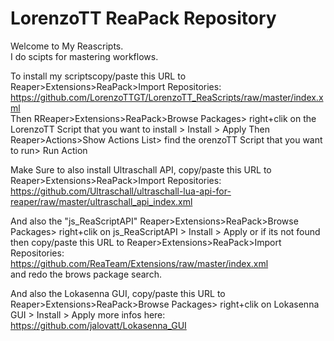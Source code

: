 # LorenzoTT ReaPack Repository

Welcome to My Reascripts.  
I do scipts for mastering workflows. 


To install my scriptscopy/paste this URL to Reaper>Extensions>ReaPack>Import Repositories:<br/>
https://github.com/LorenzoTTGT/LorenzoTT_ReaScripts/raw/master/index.xml<br/>
Then RReaper>Extensions>ReaPack>Browse Packages> right+clik on the LorenzoTT Script that you want to install > Install > Apply 
Then Reaper>Actions>Show Actions List> find the orenzoTT Script that you want to run> Run Action

Make Sure to also install Ultraschall API, 
copy/paste this URL to Reaper>Extensions>ReaPack>Import Repositories:<br/>
https://github.com/Ultraschall/ultraschall-lua-api-for-reaper/raw/master/ultraschall_api_index.xml<br/>

And also the "js_ReaScriptAPI" 
Reaper>Extensions>ReaPack>Browse Packages> right+clik on js_ReaScriptAPI > Install > Apply
or if its not found then 
copy/paste this URL to Reaper>Extensions>ReaPack>Import Repositories:<br/>
https://github.com/ReaTeam/Extensions/raw/master/index.xml<br/>
and redo the brows package search.

And also the Lokasenna GUI,
copy/paste this URL to Reaper>Extensions>ReaPack>Browse Packages> right+clik on Lokasenna GUI > Install > Apply
more infos here:<br/> https://github.com/jalovatt/Lokasenna_GUI<br/>
